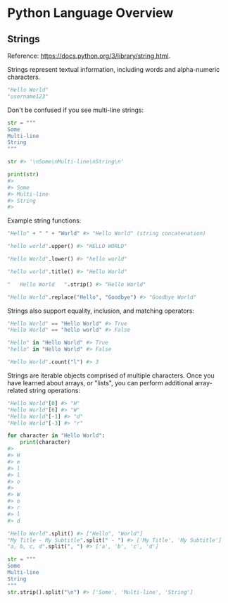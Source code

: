 # Python Language Overview

## Strings

Reference: https://docs.python.org/3/library/string.html.

Strings represent textual information, including words and alpha-numeric characters.

```python
"Hello World"
"username123"
```

Don't be confused if you see multi-line strings:

```python
str = """
Some
Multi-line
String
"""

str #> '\nSome\nMulti-line\nString\n'

print(str)
#>
#> Some
#> Multi-line
#> String
#>
```

Example string functions:

```python
"Hello" + " " + "World" #> "Hello World" (string concatenation)

"hello world".upper() #> "HELLO WORLD"

"Hello World".lower() #> "hello world"

"hello world".title() #> "Hello World"

"   Hello World   ".strip() #> "Hello World"

"Hello World".replace("Hello", "Goodbye") #> "Goodbye World"
```

Strings also support equality, inclusion, and matching operators:

```python
"Hello World" == "Hello World" #> True
"Hello World" == "hello world" #> False

"Hello" in "Hello World" #> True
"hello" in "Hello World" #> False

"Hello World".count("l") #> 3
```

Strings are iterable objects comprised of multiple characters. Once you have learned about arrays, or "lists", you can perform additional array-related string operations:

```python
"Hello World"[0] #> "H"
"Hello World"[6] #> "W"
"Hello World"[-1] #> "d"
"Hello World"[-3] #> "r"

for character in "Hello World":
    print(character)
#>
#> H
#> e
#> l
#> l
#> o
#>  
#> W
#> o
#> r
#> l
#> d

"Hello World".split() #> ["Hello", "World"]
"My Title - My Subtitle".split(" - ") #> ['My Title', 'My Subtitle']
"a, b, c, d".split(", ") #> ['a', 'b', 'c', 'd']

str = """
Some
Multi-line
String
"""
str.strip().split("\n") #> ['Some', 'Multi-line', 'String']
```
